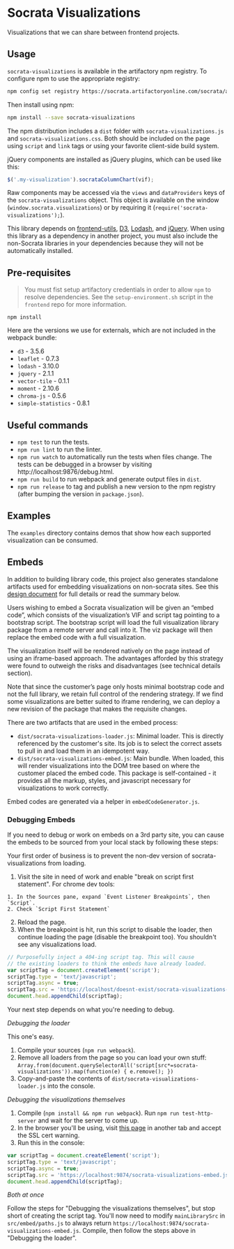# Socrata Visualizations

Visualizations that we can share between frontend projects.

## Usage

`socrata-visualizations` is available in the artifactory npm registry.  To configure npm to use the
appropriate registry:

```sh
npm config set registry https://socrata.artifactoryonline.com/socrata/api/npm/npm-virtual
```

Then install using npm:

```sh
npm install --save socrata-visualizations
```

The npm distribution includes a `dist` folder with `socrata-visualizations.js` and
`socrata-visualizations.css`.  Both should be included on the page using `script` and `link` tags or
using your favorite client-side build system.

jQuery components are installed as jQuery plugins, which can be used like this:

```javascript
$('.my-visualization').socrataColumnChart(vif);
```

Raw components may be accessed via the `views` and `dataProviders` keys of the
`socrata-visualizations` object.  This object is available on the window
(`window.socrata.visualizations`) or by requiring it (`require('socrata-visualizations');`).

This library depends on [frontend-utils](https://github.com/socrata/frontend-utils),
[D3](http://d3js.org), [Lodash](https://lodash.com), and [jQuery](https://jquery.com). When using
this library as a dependency in another project, you must also include the non-Socrata libraries in
your dependencies because they will not be automatically installed.

## Pre-requisites

> You must fist setup artifactory credentials in order to allow `npm` to resolve dependencies. See the `setup-environment.sh` script in the `frontend` repo for more information.

```
npm install
```

Here are the versions we use for externals, which are not included in the webpack bundle:

- `d3` - 3.5.6
- `leaflet` - 0.7.3
- `lodash` - 3.10.0
- `jquery` - 2.1.1
- `vector-tile` - 0.1.1
- `moment` - 2.10.6
- `chroma-js` - 0.5.6
- `simple-statistics` - 0.8.1

## Useful commands

- `npm test` to run the tests.
- `npm run lint` to run the linter.
- `npm run watch` to automatically run the tests when files change.  The tests can be debugged in
  a browser by visiting http://localhost:9876/debug.html.
- `npm run build` to run webpack and generate output files in `dist`.
- `npm run release` to tag and publish a new version to the npm registry (after bumping the
  version in `package.json`).

## Examples

The `examples` directory contains demos that show how each supported visualization can be consumed.

## Embeds

In addition to building library code, this project also generates standalone artifacts used for embedding
visualizations on non-socrata sites. See this [design document](https://docs.google.com/document/d/1-YbnPvT3HOPM_bLytye2-UDz6hOJcT7taLa39pDP4to/edit#)
for full details or read the summary below.

Users wishing to embed a Socrata visualization will be given an “embed code”, which consists of the visualization’s VIF and script tag pointing to a bootstrap script. The bootstrap script will load the full visualization library package from a remote server and call into it. The viz package will then replace the embed code with a full visualization.

The visualization itself will be rendered natively on the page instead of using an iframe-based approach. The advantages afforded by this strategy were found to outweigh the risks and disadvantages (see technical details section).

Note that since the customer’s page only hosts minimal bootstrap code and not the full library, we retain full control of the rendering strategy. If we find some visualizations are better suited to iframe rendering, we can deploy a new revision of the package that makes the requisite changes.

There are two artifacts that are used in the embed process:

- `dist/socrata-visualizations-loader.js`:
  Minimal loader. This is directly referenced by the customer's site. Its job is to
  select the correct assets to pull in and load them in an idempotent way.
- `dist/socrata-visualizations-embed.js`:
  Main bundle. When loaded, this will render visualizations into the DOM tree based
  on where the customer placed the embed code.
  This package is self-contained - it provides all the markup, styles, and javascript
  necessary for visualizations to work correctly.

Embed codes are generated via a helper in `embedCodeGenerator.js`.

### Debugging Embeds

If you need to debug or work on embeds on a 3rd party site, you can cause the embeds to be sourced from your local stack by following these steps:

Your first order of business is to prevent the non-dev version of socrata-visualizations from loading.

  1. Visit the site in need of work and enable "break on script first statement". For chrome dev tools:

    1. In the Sources pane, expand `Event Listener Breakpoints`, then `Script`.
    2. Check `Script First Statement`

  2. Reload the page.
  3. When the breakpoint is hit, run this script to disable the loader, then continue loading the page (disable the breakpoint too). You shouldn't see any visualizations load.
```javascript
// Purposefully inject a 404-ing script tag. This will cause
// the existing loaders to think the embeds have already loaded.
var scriptTag = document.createElement('script');
scriptTag.type = 'text/javascript';
scriptTag.async = true;
scriptTag.src = 'https://localhost/doesnt-exist/socrata-visualizations-embed.js';
document.head.appendChild(scriptTag);
```

Your next step depends on what you're needing to debug.

*Debugging the loader*

This one's easy.
  1. Compile your sources (`npm run webpack`).
  2. Remove all loaders from the page so you can load your own stuff:
    `Array.from(document.querySelectorAll('script[src*=socrata-visualizations')).map(function(e) { e.remove(); })`
  3. Copy-and-paste the contents of `dist/socrata-visualizations-loader.js` into the console.

*Debugging the visualizations themselves*

1. Compile (`npm install && npm run webpack`). Run `npm run test-http-server` and wait for the server to come up.
2. In the browser you'll be using, visit [this page](https://localhost:9874/) in another tab and accept the SSL cert warning.
3. Run this in the console:
```javascript
var scriptTag = document.createElement('script');
scriptTag.type = 'text/javascript';
scriptTag.async = true;
scriptTag.src = 'https://localhost:9874/socrata-visualizations-embed.js';
document.head.appendChild(scriptTag);
```

*Both at once*

Follow the steps for "Debugging the visualizations themselves", but stop short of creating the script tag. You'll now need to modify `mainLibrarySrc` in `src/embed/paths.js` to always return `https://localhost:9874/socrata-visualizations-embed.js`. Compile, then follow the steps above in "Debugging the loader".

